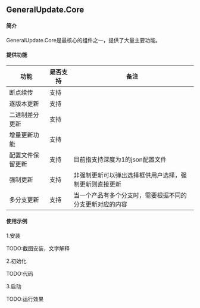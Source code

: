 ## GeneralUpdate.Core

#### 简介

GeneralUpdate.Core是最核心的组件之一，提供了大量主要功能。

#### 提供功能

| **功能**         | **是否支持** | **备注**                                                 |
| ---------------- | ------------ | -------------------------------------------------------- |
| 断点续传         | 支持         |                                                          |
| 逐版本更新       | 支持         |                                                          |
| 二进制差分更新   | 支持         |                                                          |
| 增量更新功能     | 支持         |                                                          |
| 配置文件保留更新 | 支持         | 目前指支持深度为1的json配置文件                          |
| 强制更新         | 支持         | 非强制更新可以弹出选择框供用户选择，强制更新则直接更新   |
| 多分支更新       | 支持         | 当一个产品有多个分支时，需要根据不同的分支更新对应的内容 |



#### 使用示例

1.安装

TODO:截图安装，文字解释

2.初始化

TODO:代码

3.启动

TODO:运行效果